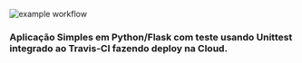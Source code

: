 ![example workflow](https://github.com/Agricio-Moraes/devopslab/actions/workflows/main.yml/badge.svg)
### Aplicação Simples em Python/Flask com teste usando Unittest integrado ao Travis-CI fazendo deploy na Cloud.
